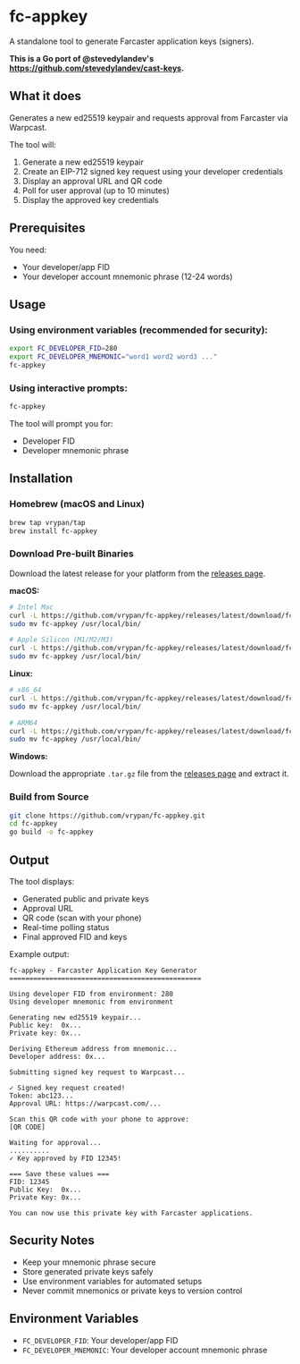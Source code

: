# fc-appkey

A standalone tool to generate Farcaster application keys (signers).

**This is a Go port of @stevedylandev's https://github.com/stevedylandev/cast-keys.**

## What it does

Generates a new ed25519 keypair and requests approval from Farcaster via Warpcast.

The tool will:
1. Generate a new ed25519 keypair
2. Create an EIP-712 signed key request using your developer credentials
3. Display an approval URL and QR code
4. Poll for user approval (up to 10 minutes)
5. Display the approved key credentials

## Prerequisites

You need:
- Your developer/app FID
- Your developer account mnemonic phrase (12-24 words)

## Usage

### Using environment variables (recommended for security):

```bash
export FC_DEVELOPER_FID=280
export FC_DEVELOPER_MNEMONIC="word1 word2 word3 ..."
fc-appkey
```

### Using interactive prompts:

```bash
fc-appkey
```

The tool will prompt you for:
- Developer FID
- Developer mnemonic phrase

## Installation

### Homebrew (macOS and Linux)

```bash
brew tap vrypan/tap
brew install fc-appkey
```

### Download Pre-built Binaries

Download the latest release for your platform from the [releases page](https://github.com/vrypan/fc-appkey/releases).

**macOS:**
```bash
# Intel Mac
curl -L https://github.com/vrypan/fc-appkey/releases/latest/download/fc-appkey_Darwin_x86_64.tar.gz | tar xz
sudo mv fc-appkey /usr/local/bin/

# Apple Silicon (M1/M2/M3)
curl -L https://github.com/vrypan/fc-appkey/releases/latest/download/fc-appkey_Darwin_arm64.tar.gz | tar xz
sudo mv fc-appkey /usr/local/bin/
```

**Linux:**
```bash
# x86_64
curl -L https://github.com/vrypan/fc-appkey/releases/latest/download/fc-appkey_Linux_x86_64.tar.gz | tar xz
sudo mv fc-appkey /usr/local/bin/

# ARM64
curl -L https://github.com/vrypan/fc-appkey/releases/latest/download/fc-appkey_Linux_arm64.tar.gz | tar xz
sudo mv fc-appkey /usr/local/bin/
```

**Windows:**

Download the appropriate `.tar.gz` file from the [releases page](https://github.com/vrypan/fc-appkey/releases) and extract it.

### Build from Source

```bash
git clone https://github.com/vrypan/fc-appkey.git
cd fc-appkey
go build -o fc-appkey
```

## Output

The tool displays:
- Generated public and private keys
- Approval URL
- QR code (scan with your phone)
- Real-time polling status
- Final approved FID and keys

Example output:
```
fc-appkey - Farcaster Application Key Generator
================================================

Using developer FID from environment: 280
Using developer mnemonic from environment

Generating new ed25519 keypair...
Public key:  0x...
Private key: 0x...

Deriving Ethereum address from mnemonic...
Developer address: 0x...

Submitting signed key request to Warpcast...

✓ Signed key request created!
Token: abc123...
Approval URL: https://warpcast.com/...

Scan this QR code with your phone to approve:
[QR CODE]

Waiting for approval...
..........
✓ Key approved by FID 12345!

=== Save these values ===
FID: 12345
Public Key:  0x...
Private Key: 0x...

You can now use this private key with Farcaster applications.
```

## Security Notes

- Keep your mnemonic phrase secure
- Store generated private keys safely
- Use environment variables for automated setups
- Never commit mnemonics or private keys to version control

## Environment Variables

- `FC_DEVELOPER_FID`: Your developer/app FID
- `FC_DEVELOPER_MNEMONIC`: Your developer account mnemonic phrase

